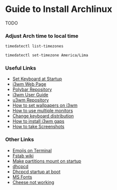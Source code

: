 # Guide to Install Archlinux

TODO

### Adjust Arch time to local time
```bash
timedatectl list-timezones
```
```bash
timedatectl set-timezone America/Lima
```


### Useful Links
- [Set Keyboard at Startup](https://wiki.archlinux.org/title/Xorg/Keyboard_configuration)
- [i3wm Web Page](https://i3wm.org)
- [Polybar Repository](https://github.com/polybar/polybar-scripts)
- [i3wm User Guide](https://i3wm.org/docs/userguide.html)
- [u3wm Repository](https://github.com/i3/i3)
- [How to set wallpapers on i3wm](https://www.linuxandubuntu.com/home/set-background-wallpapers-on-i3wm)
- [How to use multiple monitors](https://fedoramagazine.org/using-i3-with-multiple-monitors)
- [Change keyboard distribution](https://gist.github.com/jatcwang/ae3b7019f219b8cdc6798329108c9aee)
- [How to install i3wm gaps](https://github.com/Airblader/i3/wiki/installation)
- [How to take Screenshots](https://unix.stackexchange.com/questions/233345/how-can-i-easily-make-screenshots-of-screen-regions-on-arch-linux-with-i3-wm)

### Other Links

- [Emojis on Terminal](https://dev.to/darksmile92/get-emojis-working-on-arch-linux-with-noto-fonts-emoji-2a9)
- [Fstab wiki](https://wiki.archlinux.org/index.php/Fstab)
- [Make partitions mount on startup](https://askubuntu.com/questions/164926/how-to-make-partitions-mount-at-startup)
- [dhcpcd](https://bbs.archlinux.org/viewtopic.php?id=152991)
- [Dhcpcd startup at boot](https://unix.stackexchange.com/questions/76587/dhcpcd-cant-startup-at-boot)
- [MS Fonts](https://wiki.archlinux.org/index.php/Microsoft_fonts)
- [Cheese not working](https://bbs.archlinux.org/viewtopic.php?id=233715)
